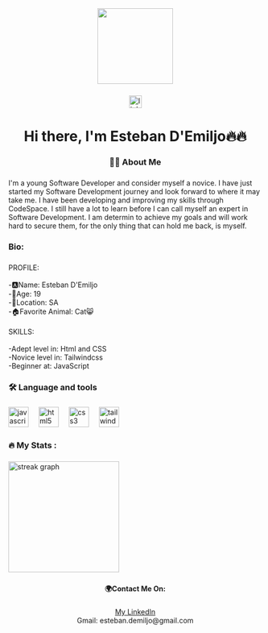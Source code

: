 <div align="center">
  <img height="150" src="https://media.giphy.com/media/M9gbBd9nbDrOTu1Mqx/giphy.gif"  />
</div>

###

<div align="center">
  <img src="https://img.shields.io/static/v1?message=LinkedIn&logo=linkedin&label=&color=0077B5&logoColor=white&labelColor=&style=for-the-badge" height="25" alt="linkedin logo"  />
</div>

###

<h1 align="center">Hi there, I'm Esteban D'Emiljo🔥🔥</h1>

###

<h3 align="center">👩‍💻  About Me</h3>

###

<p align="left">I'm a young Software Developer and consider myself a novice. I have just started my Software Development journey and look forward to where it may take me. I have been developing  and improving my skills through CodeSpace. I still have a lot to learn before I can call myself an expert in Software Development. I am determin to achieve my goals and will work hard to secure them, for the only thing that can hold me back, is myself.</p>

###

<h3 align="left">Bio:</h3>

###

<p align="left">PROFILE:<br><br>-🅰️Name: Esteban D'Emiljo<br>-🎂Age: 19<br>-📌Location: SA<br>-🏠Favorite Animal: Cat😸<br><br>SKILLS:<br><br>-Adept level in: Html and CSS<br>-Novice level in: Tailwindcss<br>-Beginner at: JavaScript</p>

###

<h3 align="left">🛠 Language and tools</h3>

###

<div align="left">
  <img src="https://cdn.jsdelivr.net/gh/devicons/devicon/icons/javascript/javascript-original.svg" height="40" alt="javascript logo"  />
  <img width="12" />
  <img src="https://cdn.jsdelivr.net/gh/devicons/devicon/icons/html5/html5-original.svg" height="40" alt="html5 logo"  />
  <img width="12" />
  <img src="https://cdn.jsdelivr.net/gh/devicons/devicon/icons/css3/css3-original.svg" height="40" alt="css3 logo"  />
  <img width="12" />
  <img src="https://cdn.jsdelivr.net/gh/devicons/devicon/icons/tailwindcss/tailwindcss-original-wordmark.svg" height="40" alt="tailwindcss logo"  />
</div>

###

<h3 align="left">🔥   My Stats :</h3>

###

<div align="left">
  <img src="https://github-readme-stats.vercel.app/api?username=EstebanDiaz43&show_icons=true&theme=radical" height="220" alt="streak graph"  />
</div>

###

<h4 align="center">🌍Contact Me On:</h4>

###

<p align="center"><a href="https://www.linkedin.com/in/esteban-demiljo-b91ba2351/">My LinkedIn </a> </br> Gmail: esteban.demiljo@gmail.com</p>

###
